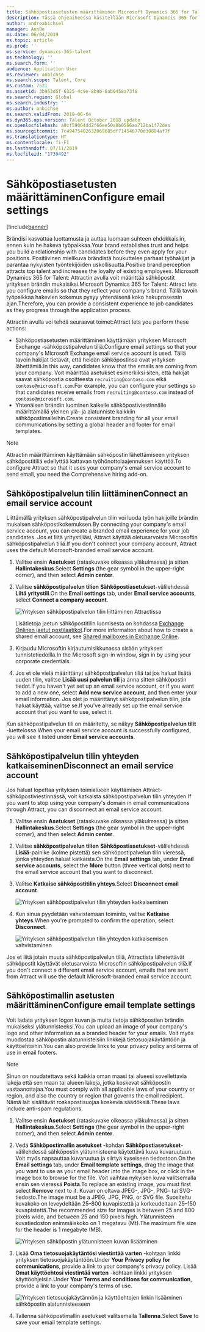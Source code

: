 ```yaml
---
title: Sähköpostiasetusten määrittäminen Microsoft Dynamics 365 for Talent - Attractissa
description: Tässä ohjeaiheessa käsitellään Microsoft Dynamcis 365 for Talent - Attractista lähetettävien sähköpostien asetusten määrittämistä.
author: andreabichsel
manager: AnnBe
ms.date: 06/04/2019
ms.topic: article
ms.prod: ''
ms.service: dynamics-365-talent
ms.technology: ''
ms.search.form: ''
audience: Application User
ms.reviewer: anbichse
ms.search.scope: Talent, Core
ms.custom: 7521
ms.assetid: 3b953d5f-6325-4c9e-8b9b-6ab0458a73f8
ms.search.region: Global
ms.search.industry: ''
ms.author: anbichse
ms.search.validFrom: 2019-06-04
ms.dyn365.ops.version: Talent October 2018 update
ms.openlocfilehash: a8cf59064dd2f66ee50a0b0566aa712ba1f72dea
ms.sourcegitcommit: 7c49475402632069685df714546770d30804af7f
ms.translationtype: HT
ms.contentlocale: fi-FI
ms.lasthandoff: 07/11/2019
ms.locfileid: "1739492"
---
```

# <a name="configure-email-settings"></a><span data-ttu-id="f5183-103">Sähköpostiasetusten määrittäminen</span><span class="sxs-lookup"><span data-stu-id="f5183-103">Configure email settings</span></span>

[!include[banner](../includes/banner.md)]

<span data-ttu-id="f5183-104">Brändisi kasvattaa luottamusta ja auttaa luomaan suhteen ehdokkaisiin, ennen kuin he hakeva työpaikkaa.</span><span class="sxs-lookup"><span data-stu-id="f5183-104">Your brand establishes trust and helps you build a relationship with candidates before they even apply for your positions.</span></span> <span data-ttu-id="f5183-105">Positiivinen mielikuva brändistä houkuttelee parhaat työhakijat ja parantaa nykyisten työntekijöiden uskollisuutta.</span><span class="sxs-lookup"><span data-stu-id="f5183-105">Positive brand perception attracts top talent and increases the loyalty of existing employees.</span></span> <span data-ttu-id="f5183-106">Microsoft Dynamics 365 for Talent: Attractin avulla voit määrittää sähköpostit yrityksen brändin mukaisiksi.</span><span class="sxs-lookup"><span data-stu-id="f5183-106">Microsoft Dynamics 365 for Talent: Attract lets you configure emails so that they reflect your company's brand.</span></span> <span data-ttu-id="f5183-107">Tällä tavoin työpaikkaa hakevien kokemus pysyy yhtenäisenä koko hakuprosessin ajan.</span><span class="sxs-lookup"><span data-stu-id="f5183-107">Therefore, you can provide a consistent experience to job candidates as they progress through the application process.</span></span>

<span data-ttu-id="f5183-108">Attractin avulla voi tehdä seuraavat toimet:</span><span class="sxs-lookup"><span data-stu-id="f5183-108">Attract lets you perform these actions:</span></span>

- <span data-ttu-id="f5183-109">Sähköpostiasetusten määrittäminen käyttämään yrityksen Microsoft Exchange -sähköpostipalvelun tiliä.</span><span class="sxs-lookup"><span data-stu-id="f5183-109">Configure email settings so that your company's Microsoft Exchange email service account is used.</span></span> <span data-ttu-id="f5183-110">Tällä tavoin hakijat tietävät, että heidän sähköpostinsa ovat yrityksen lähettämiä.</span><span class="sxs-lookup"><span data-stu-id="f5183-110">In this way, candidates know that the emails are coming from your company.</span></span> <span data-ttu-id="f5183-111">Voit määrittää asetukset esimerkiksi siten, että hakijat saavat sähköpostia osoitteesta `recruiting@contoso.com` eikä `contoso@microsoft.com`.</span><span class="sxs-lookup"><span data-stu-id="f5183-111">For example, you can configure your settings so that candidates receive emails from `recruiting@contoso.com` instead of `contoso@microsoft.com`.</span></span>
- <span data-ttu-id="f5183-112">Yhtenäisen brändin luominen kaikelle sähköpostiviestinnälle määrittämällä yleinen ylä- ja alatunniste kaikkiin sähköpostimalleihin.</span><span class="sxs-lookup"><span data-stu-id="f5183-112">Create consistent branding for all your email communications by setting a global header and footer for email templates.</span></span> 

> [!NOTE]
> <span data-ttu-id="f5183-113">Attractin määrittäminen käyttämään sähköpostin lähettämiseen yrityksen sähköpostitiliä edellyttää kattavan työhönottolaajennuksen käyttöä.</span><span class="sxs-lookup"><span data-stu-id="f5183-113">To configure Attract so that it uses your company's email service account to send email, you need the Comprehensive hiring add-on.</span></span>

## <a name="connect-an-email-service-account"></a><span data-ttu-id="f5183-114">Sähköpostipalvelun tilin liittäminen</span><span class="sxs-lookup"><span data-stu-id="f5183-114">Connect an email service account</span></span>

<span data-ttu-id="f5183-115">Liittämällä yrityksen sähköpostipalvelun tilin voi luoda työn hakijoille brändin mukaisen sähköpostikokemuksen.</span><span class="sxs-lookup"><span data-stu-id="f5183-115">By connecting your company's email service account, you can create a branded email experience for your job candidates.</span></span> <span data-ttu-id="f5183-116">Jos et liitä yritystiliäsi, Attract käyttää oletusarvoista Microsoftin sähköpostipalvelun tiliä.</span><span class="sxs-lookup"><span data-stu-id="f5183-116">If you don't connect your company account, Attract uses the default Microsoft-branded email service account.</span></span>

1. <span data-ttu-id="f5183-117">Valitse ensin **Asetukset** (rataskuvake oikeassa yläkulmassa) ja sitten **Hallintakeskus**.</span><span class="sxs-lookup"><span data-stu-id="f5183-117">Select **Settings** (the gear symbol in the upper-right corner), and then select **Admin center**.</span></span>
2. <span data-ttu-id="f5183-118">Valitse **sähköpostipalvelun tilien** **Sähköpostiasetukset**-välilehdessä **Liitä yritystili**.</span><span class="sxs-lookup"><span data-stu-id="f5183-118">On the **Email settings** tab, under **Email service accounts**, select **Connect a company account**.</span></span>

    ![Yrityksen sähköpostipalvelun tilin liittäminen Attractissa](./media/attract-admin-email-service-accounts.png)

    <span data-ttu-id="f5183-120">Lisätietoja jaetun sähköpostitilin luomisesta on kohdassa [Exchange Onlinen jaetut postilaatikot](https://docs.microsoft.com/exchange/collaboration-exo/shared-mailboxes).</span><span class="sxs-lookup"><span data-stu-id="f5183-120">For more information about how to create a shared email account, see [Shared mailboxes in Exchange Online](https://docs.microsoft.com/exchange/collaboration-exo/shared-mailboxes).</span></span>

3. <span data-ttu-id="f5183-121">Kirjaudu Microsoftin kirjautumisikkunassa sisään yrityksen tunnistetiedoilla.</span><span class="sxs-lookup"><span data-stu-id="f5183-121">In the Microsoft sign-in window, sign in by using your corporate credentials.</span></span>
4. <span data-ttu-id="f5183-122">Jos et ole vielä määrittänyt sähköpostipalvelun tiliä tai jos haluat lisätä uuden tilin, valitse **Lisää uusi palvelun tili** ja anna sitten sähköpostin tiedot.</span><span class="sxs-lookup"><span data-stu-id="f5183-122">If you haven't yet set up an email service account, or if you want to add a new one, select **Add new service account**, and then enter your email information.</span></span> <span data-ttu-id="f5183-123">Jos olet jo määrittänyt sähköpostipalvelun tilin, jota haluat käyttää, valitse se.</span><span class="sxs-lookup"><span data-stu-id="f5183-123">If you've already set up the email service account that you want to use, select it.</span></span>

<span data-ttu-id="f5183-124">Kun sähköpostipalvelun tili on määritetty, se näkyy **Sähköpostipalvelun tilit** -luettelossa.</span><span class="sxs-lookup"><span data-stu-id="f5183-124">When your email service account is successfully configured, you will see it listed under **Email service accounts**.</span></span>

## <a name="disconnect-an-email-service-account"></a><span data-ttu-id="f5183-125">Sähköpostipalvelun tilin yhteyden katkaiseminen</span><span class="sxs-lookup"><span data-stu-id="f5183-125">Disconnect an email service account</span></span>

<span data-ttu-id="f5183-126">Jos haluat lopettaa yrityksen toimialueen käyttämisen Attract-sähköpostiviestinnässä, voit katkaista sähköpostipalvelun tilin yhteyden.</span><span class="sxs-lookup"><span data-stu-id="f5183-126">If you want to stop using your company's domain in email communications through Attract, you can disconnect an email service account.</span></span>

1. <span data-ttu-id="f5183-127">Valitse ensin **Asetukset** (rataskuvake oikeassa yläkulmassa) ja sitten **Hallintakeskus**.</span><span class="sxs-lookup"><span data-stu-id="f5183-127">Select **Settings** (the gear symbol in the upper-right corner), and then select **Admin center**.</span></span>
2. <span data-ttu-id="f5183-128">Valitse **sähköpostipalvelun tilien** **Sähköpostiasetukset**-välilehdessä **Lisää**-painike (kolme pistettä) sen sähköpostipalvelun tilin vieressä, jonka yhteyden haluat katkaista.</span><span class="sxs-lookup"><span data-stu-id="f5183-128">On the **Email settings** tab, under **Email service accounts**, select the **More** button (three vertical dots) next to the email service account that you want to disconnect.</span></span>
3. <span data-ttu-id="f5183-129">Valitse **Katkaise sähköpostitilin yhteys**.</span><span class="sxs-lookup"><span data-stu-id="f5183-129">Select **Disconnect email account**.</span></span>

    ![Yrityksen sähköpostipalvelun tilin yhteyden katkaiseminen](./media/attract-admin-disconnect-email-account.png)

4. <span data-ttu-id="f5183-131">Kun sinua pyydetään vahvistamaan toiminto, valitse **Katkaise yhteys**.</span><span class="sxs-lookup"><span data-stu-id="f5183-131">When you're prompted to confirm the operation, select **Disconnect**.</span></span>

    ![Yrityksen sähköpostipalvelun tilin yhteyden katkaisemisen vahvistaminen](./media/attract-admin-email-confirm-disconnect.png)

<span data-ttu-id="f5183-133">Jos et liitä jotain muuta sähköpostipalvelun tiliä, Attractista lähetettävät sähköpostit käyttävät oletusarvoista Microsoftin sähköpostipalvelun tiliä.</span><span class="sxs-lookup"><span data-stu-id="f5183-133">If you don't connect a different email service account, emails that are sent from Attract will use the default Microsoft-branded email service account.</span></span>

## <a name="configure-email-template-settings"></a><span data-ttu-id="f5183-134">Sähköpostimallin asetusten määrittäminen</span><span class="sxs-lookup"><span data-stu-id="f5183-134">Configure email template settings</span></span>

<span data-ttu-id="f5183-135">Voit ladata yrityksen logon kuvan ja muita tietoja sähköpostien brändin mukaiseksi ylätunnisteeksi.</span><span class="sxs-lookup"><span data-stu-id="f5183-135">You can upload an image of your company's logo and other information as a branded header for your emails.</span></span> <span data-ttu-id="f5183-136">Voit myös muodostaa sähköpostin alatunnisteisiin linkkejä tietosuojakäytäntöön ja käyttöehtoihin.</span><span class="sxs-lookup"><span data-stu-id="f5183-136">You can also provide links to your privacy policy and terms of use in email footers.</span></span>

> [!NOTE]
> <span data-ttu-id="f5183-137">Sinun on noudatettava sekä kaikkia oman maasi tai alueesi sovellettavia lakeja että sen maan tai alueen lakeja, jotka koskevat sähköpostin vastaanottajaa.</span><span class="sxs-lookup"><span data-stu-id="f5183-137">You must comply with all applicable laws of your country or region, and also the country or region that governs the email recipient.</span></span> <span data-ttu-id="f5183-138">Nämä lait sisältävät roskapostisuojaa koskevia säädöksiä.</span><span class="sxs-lookup"><span data-stu-id="f5183-138">These laws include anti-spam regulations.</span></span>

1. <span data-ttu-id="f5183-139">Valitse ensin **Asetukset** (rataskuvake oikeassa yläkulmassa) ja sitten **Hallintakeskus**.</span><span class="sxs-lookup"><span data-stu-id="f5183-139">Select **Settings** (the gear symbol in the upper-right corner), and then select **Admin center**.</span></span>
2. <span data-ttu-id="f5183-140">Vedä **Sähköpostimallin asetukset** -kohdan **Sähköpostiasetukset**-välilehdessä sähköpostin ylätunnisteena käytettävä kuva kuvaruutuun. Voit myös napsauttaa kuvaruutua ja siirtyä kyseiseen tiedostoon.</span><span class="sxs-lookup"><span data-stu-id="f5183-140">On the **Email settings** tab, under **Email template settings**, drag the image that you want to use as your email header into the image box, or click in the image box to browse for the file.</span></span> <span data-ttu-id="f5183-141">Voit vaihtaa nykyisen kuva valitsemalla ensin sen vieressä **Poista**.</span><span class="sxs-lookup"><span data-stu-id="f5183-141">To replace an existing image, you must first select **Remove** next to it.</span></span> <span data-ttu-id="f5183-142">Kuvan on oltava JPEG-, JPG-, PNG- tai SVG-tiedosto.</span><span class="sxs-lookup"><span data-stu-id="f5183-142">The image must be a JPEG, JPG, PNG, or SVG file.</span></span> <span data-ttu-id="f5183-143">Suositeltu kuvakoko on leveydeltään 25–800 kuvapistettä ja korkeudeltaan 25–150 kuvapistettä.</span><span class="sxs-lookup"><span data-stu-id="f5183-143">The recommended size for images is between 25 and 800 pixels wide, and between 25 and 150 pixels high.</span></span> <span data-ttu-id="f5183-144">Ylätunnisteen kuvatiedoston enimmäiskoko on 1 megatavu (Mt).</span><span class="sxs-lookup"><span data-stu-id="f5183-144">The maximum file size for the header is 1 megabyte (MB).</span></span>

    ![Yrityksen sähköpostin ylätunnisteen kuvan lisääminen](./media/attract-admin-email-header.png)

3. <span data-ttu-id="f5183-146">Lisää **Oma tietosuojakäytäntösi viestintää varten** -kohtaan linkki yrityksen tietosuojakäytäntöön.</span><span class="sxs-lookup"><span data-stu-id="f5183-146">Under **Your Privacy policy for communications**, provide a link to your company's privacy policy.</span></span> <span data-ttu-id="f5183-147">Lisää **Omat käyttöehtosi viestintää varten** -kohtaan linkki yrityksen käyttöohjeisiin.</span><span class="sxs-lookup"><span data-stu-id="f5183-147">Under **Your Terms and conditions for communication**, provide a link to your company's terms of use.</span></span>

    ![Yrityksen tietosuojakäytännön ja käyttöehtojen linkin lisääminen sähköpostin alatunnisteeseen](./media/attract-admin-email-footer.png)

4. <span data-ttu-id="f5183-149">Tallenna sähköpostimallin asetukset valitsemalla **Tallenna**.</span><span class="sxs-lookup"><span data-stu-id="f5183-149">Select **Save** to save your email template settings.</span></span>

